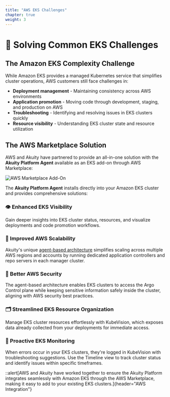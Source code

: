 ```yaml
---
title: "AWS EKS Challenges"
chapter: true
weight: 3
---
```


# 🔧 Solving Common EKS Challenges

## The Amazon EKS Complexity Challenge

While Amazon EKS provides a managed Kubernetes service that simplifies cluster operations, AWS customers still face challenges in:

- **Deployment management** - Maintaining consistency across AWS environments
- **Application promotion** - Moving code through development, staging, and production on AWS
- **Troubleshooting** - Identifying and resolving issues in EKS clusters quickly
- **Resource visibility** - Understanding EKS cluster state and resource utilization

## The AWS Marketplace Solution

AWS and Akuity have partnered to provide an all-in-one solution with the **Akuity Platform Agent** available as an EKS add-on through AWS Marketplace:

![AWS Marketplace Add-On](/images/AWSMarketplaceAkuity.png)

The **Akuity Platform Agent** installs directly into your Amazon EKS cluster and provides comprehensive solutions:

### 👁️ Enhanced EKS Visibility

Gain deeper insights into EKS cluster status, resources, and visualize deployments and code promotion workflows.

### 📏 Improved AWS Scalability

Akuity's unique [agent-based architecture](https://akuity.io/blog/argo-cd-architectures-explained) simplifies scaling across multiple AWS regions and accounts by running dedicated application controllers and repo servers in each manager cluster.

### 🔐 Better AWS Security

The agent-based architecture enables EKS clusters to access the Argo Control plane while keeping sensitive information safely inside the cluster, aligning with AWS security best practices.

### 🗂️ Streamlined EKS Resource Organization

Manage EKS cluster resources effortlessly with KubeVision, which exposes data already collected from your deployments for immediate access.

### 🔔 Proactive EKS Monitoring

When errors occur in your EKS clusters, they're logged in KubeVision with troubleshooting suggestions. Use the Timeline view to track cluster status and identify issues within specific timeframes.

::alert[AWS and Akuity have worked together to ensure the Akuity Platform integrates seamlessly with Amazon EKS through the AWS Marketplace, making it easy to add to your existing EKS clusters.]{header="AWS Integration"}
